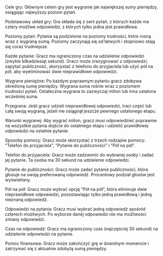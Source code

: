 Cele gry:
  Głównym celem gry jest wygranie jak największej sumy pieniędzy, osiągając najwyższy poziom pytań.

Podstawowy układ gry:
  Gra składa się z serii pytań, z których każde ma cztery możliwe odpowiedzi, z których tylko jedna jest prawidłowa.

Poziomy pytań:
  Pytania są podzielone na poziomy trudności, które rosną wraz z wygraną sumą. Poziomy zaczynają się od łatwych i stopniowo stają się coraz trudniejsze.

Każde pytanie:
  Gracz ma ograniczony czas na udzielenie odpowiedzi (zwykle kilkadziesiąt sekund).
  Gracz może zrezygnować z odpowiedzi, zapytać publiczność, skorzystać z telefonu do przyjaciela lub użyć pół na pół, aby wyeliminować dwie nieprawidłowe odpowiedzi.

Wygrane pieniężne:
  Po każdym poprawnym pytaniu gracz zdobywa określoną sumę pieniędzy.
  Wygrana suma rośnie wraz z poziomem trudności pytań. Ostateczna wygrana to zazwyczaj milion lub inna ustalona wcześniej suma.

Przegrana:
  Jeśli gracz udzieli nieprawidłowej odpowiedzi, traci część lub całą swoją wygraną, jeżeli nie osiągnął jeszcze pewnego ustalonego etapu.

Warunki wygranej:
  Aby wygrać milion, gracz musi odpowiedzieć poprawnie na wszystkie pytania dojście do ostatniego etapu i udzielić prawidłowej odpowiedzi na ostatnie pytanie.

Sposoby pomocy:
  Gracz może skorzystać z trzech rodzajów pomocy: "Telefon do przyjaciela", "Pytanie do publiczności" i "Pół na pół".

Telefon do przyjaciela:
  Gracz może zadzwonić do wybranej osoby i zadać jej pytanie. Ta osoba ma 30 sekund na udzielenie odpowiedzi.

Pytanie do publiczności:
  Gracz może zadać pytanie publiczności, która głosuje na swoją preferowaną odpowiedź. Procentowy podział głosów jest wyświetlany.

Pół na pół:
  Gracz może wybrać opcję "Pół na pół", która eliminuje dwie nieprawidłowe odpowiedzi, pozostawiając tylko jedną prawidłową i jedną nieznaną odpowiedź.

Odpowiedzi na pytania:
  Gracz musi wybrać jedną odpowiedź spośród czterech możliwych. Po wyborze danej odpowiedzi nie ma możliwości zmiany odpowiedzi.

Czas na odpowiedź:
  Gracz ma ograniczony czas (najczęściej 30 sekund) na udzielenie odpowiedzi na pytanie.

Pomoc finansowa:
  Gracz może zakończyć grę w dowolnym momencie i zatrzymać się z aktualnie zdobytą sumą pieniędzy.
